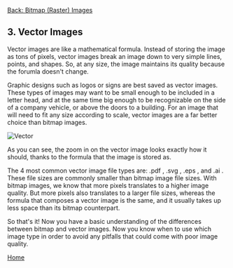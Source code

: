 [Back: Bitmap (Raster) Images](https://github.com/mychalmasterson/Final-Project/blob/master/Bitmap.md)

## 3. Vector Images ##


Vector images are like a mathematical formula. Instead of storing the image as tons of pixels, vector images break an image down to very simple lines, points, and shapes. So, at any size, the image maintains its quality because the forumla doesn't change.

Graphic designs such as logos or signs are best saved as vector images. These types of images may want to be small enough to be included in a letter head, and at the same time big enough to be recognizable on the side of a company vehicle, or above the doors to a building. For an image that will need to fit any size according to scale, vector images are a far better choice than bitmap images.  

![Vector](http://txpblog.wpengine.com/wp-content/uploads/2011/06/Vector-image.gif "Vector")

As you can see, the zoom in on the vector image looks exactly how it should, thanks to the formula that the image is stored as. 

The 4 most common vector image file types are: .pdf , .svg , .eps , and .ai . These file sizes are commonly smaller than bitmap image file sizes. With bitmap images, we know that more pixels translates to a higher image quality. But more pixels also translates to a larger file sizes, whereas the formula that composes a vector image is the same, and it usually takes up less space than its bitmap counterpart.

So that's it! Now you have a basic understanding of the differences between bitmap and vector images. Now you know when to use which image type in order to avoid any pitfalls that could come with poor image quality.


[Home](https://github.com/mychalmasterson/Final-Project/blob/master/README.md)
